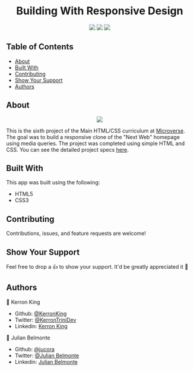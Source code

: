 <h1 align="center">Building With Responsive Design</h1>
<p align="center">
  <img src="https://img.shields.io/badge/Ask%20me-anything-1abc9c.svg" />
  <img src="https://img.shields.io/github/contributors/Naereen/StrapDown.js.svg" />
  <img src="https://img.shields.io/badge/PRs-welcome-brightgreen.svg?style=flat-square" />
</p>

## Table of Contents
* [About](#About)
* [Built With](#built)
* [Contributing](#Contributing)
* [Show Your Support](#show)
* [Authors](#Authors)

## About

<p align="center">
  <img src="img/screenshot.jpg">
</p>

This is the sixth project of the Main HTML/CSS curriculum at [Microverse](https://www.microverse.org/). The goal was to build a responsive clone of the "Next Web" homepage using media queries. The project was completed using simple HTML and CSS. You can see the detailed project specs [here](https://www.theodinproject.com/courses/html5-and-css3/lessons/building-with-responsive-design).

## Built With <span id="built"></span>

This app was built using the following:
- HTML5
- CSS3

## Contributing

Contributions, issues, and feature requests are welcome!

## Show Your Support <span id="show"></span>

Feel free to drop a :+1: to show your support. It'd be greatly appreciated it :pray:

## Authors

:bust_in_silhouette: Kerron King

* Github: [@KerronKing](https://github.com/KerronKing)
* Twitter: [@KerronTriniDev](https://twitter.com/kerrontrinidev)
* Linkedin: [Kerron King](linkedin.com/in/kerron-shawn-king)

:bust_in_silhouette: Julian Belmonte

* Github: [@jucora](https://github.com/jucora)
* Twitter: [@Julian Belmonte](twitter.com/JulianBelmonte)
* Linkedin: [Julian Belmonte](linkedin.com/in/julianbel)
